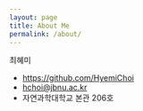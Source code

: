 ```yaml
---
layout: page
title: About Me
permalink: /about/
---
```


최혜미
- https://github.com/HyemiChoi
- hchoi@jbnu.ac.kr
- 자연과학대학교 본관 206호
